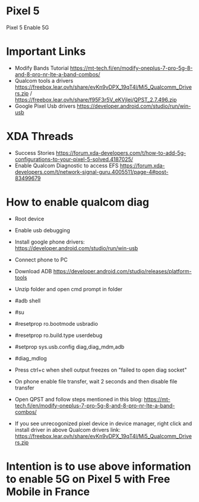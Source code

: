 # Pixel 5
 Pixel 5 Enable 5G

# Important Links

- Modify Bands Tutorial https://mt-tech.fi/en/modify-oneplus-7-pro-5g-8-and-8-pro-nr-lte-a-band-combos/ 
- Qualcom tools a drivers https://freebox.lear.ovh/share/evKn9vDPX_19qT4l/Mi5_Qualcomm_Drivers.zip / https://freebox.lear.ovh/share/f95F3r5V_eKVjlej/QPST_2.7.496.zip
- Google Pixel Usb drivers https://developer.android.com/studio/run/win-usb

# XDA Threads
- Success Stories https://forum.xda-developers.com/t/how-to-add-5g-configurations-to-your-pixel-5-solved.4187025/
- Enable Qualcom Diagnostic to access EFS https://forum.xda-developers.com/t/network-signal-guru.4005511/page-4#post-83499679

# How to enable qualcom diag
- Root device
- Enable usb debugging
- Install google phone drivers: https://developer.android.com/studio/run/win-usb
- Connect phone to PC
- Download ADB https://developer.android.com/studio/releases/platform-tools
- Unzip folder and open cmd prompt in folder
- #adb shell
- #su
- #resetprop ro.bootmode usbradio
- #resetprop ro.build.type userdebug
- #setprop sys.usb.config diag,diag_mdm,adb
- #diag_mdlog
- Press ctrl+c when shell output freezes on "failed to open diag socket"
- On phone enable file transfer, wait 2 seconds and then disable file transfer
- Open QPST and follow steps mentioned in this blog: https://mt-tech.fi/en/modify-oneplus-7-pro-5g-8-and-8-pro-nr-lte-a-band-combos/

- If you see unrecogonized pixel device in device manager, right click and install driver in above Qualcom drivers link: https://freebox.lear.ovh/share/evKn9vDPX_19qT4l/Mi5_Qualcomm_Drivers.zip


# Intention is to use above information to enable 5G on Pixel 5 with Free Mobile in France



